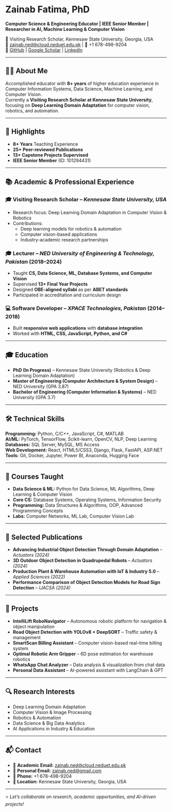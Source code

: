 # Zainab Fatima, PhD
**Computer Science & Engineering Educator | IEEE Senior Member | Researcher in AI, Machine Learning & Computer Vision**

📍 Visiting Research Scholar, Kennesaw State University, Georgia, USA  
📧 zainab.ned@cloud.neduet.edu.pk | 📱 +1 678-498-9204  
🔗 [GitHub](https://github.com/zainabfatima) | [Google Scholar](#) | [LinkedIn](#)

---

## 👩‍🎓 About Me
Accomplished educator with **8+ years** of higher education experience in Computer Information Systems, Data Science, Machine Learning, and Computer Vision.  
Currently a **Visiting Research Scholar at Kennesaw State University**, focusing on **Deep Learning Domain Adaptation** for computer vision, robotics, and automation.  

---

## 🏅 Highlights
- **8+ Years** Teaching Experience  
- **25+ Peer-reviewed Publications**  
- **13+ Capstone Projects Supervised**  
- **IEEE Senior Member** (ID: 101294431)  

---

## 📚 Academic & Professional Experience

### 🎓 Visiting Research Scholar – *Kennesaw State University, USA*
- Research focus: Deep Learning Domain Adaptation in Computer Vision & Robotics  
- Contributions:
  - Deep learning models for robotics & automation  
  - Computer vision-based applications  
  - Industry-academic research partnerships  

### 🎓 Lecturer – *NED University of Engineering & Technology, Pakistan* (2018–2024)
- Taught **CS, Data Science, ML, Database Systems, and Computer Vision**  
- Supervised **13+ Final Year Projects**  
- Designed **OBE-aligned syllabi** as per **ABET standards**  
- Participated in accreditation and curriculum design  

### 💻 Software Developer – *XPACE Technologies, Pakistan* (2014–2018)
- Built **responsive web applications** with **database integration**  
- Worked with **HTML, CSS, JavaScript, Python, and C#**  

---

## 🎓 Education
- **PhD (In Progress)** – Kennesaw State University (Robotics & Deep Learning Domain Adaptation)  
- **Master of Engineering (Computer Architecture & System Design)** – NED University (GPA 3.87)  
- **Bachelor of Engineering (Computer Information & Systems)** – NED University (GPA 3.7)  

---

## 🛠️ Technical Skills

**Programming:** Python, C/C++, JavaScript, C#, MATLAB  
**AI/ML:** PyTorch, TensorFlow, Scikit-learn, OpenCV, NLP, Deep Learning  
**Databases:** SQL Server, MySQL, MS Access  
**Web Development:** React, HTML5/CSS3, Django, Flask, FastAPI, ASP.NET  
**Tools:** Git, Docker, Jupyter, Power BI, Anaconda, Hugging Face  

---

## 📘 Courses Taught
- **Data Science & ML:** Python for Data Science, ML Algorithms, Deep Learning & Computer Vision  
- **Core CS:** Database Systems, Operating Systems, Information Security  
- **Programming:** Data Structures & Algorithms, OOP, Advanced Programming Concepts  
- **Labs:** Computer Networks, ML Lab, Computer Vision Lab  

---

## 📑 Selected Publications
- **Advancing Industrial Object Detection Through Domain Adaptation** – *Actuators (2024)*  
- **3D Outdoor Object Detection in Quadrupedal Robots** – *Actuators (2024)*  
- **Production Plant & Warehouse Automation with IoT & Industry 5.0** – *Applied Sciences (2022)*  
- **Performance Comparison of Object Detection Models for Road Sign Detection** – *IJACSA (2024)*  

---

## 🚀 Projects
- **IntelliLift RoboNavigator** – Autonomous robotic platform for navigation & object manipulation  
- **Road Object Detection with YOLOv8 + DeepSORT** – Traffic safety & management  
- **SmartScan Billing Assistant** – Computer vision-based real-time billing system  
- **Optimal Robotic Arm Gripper** – 6D pose estimation for warehouse robotics  
- **WhatsApp Chat Analyzer** – Data analysis & visualization from chat data  
- **Personal Data Assistant** – AI-powered assistant with LangChain & GPT  

---

## 🔍 Research Interests
- Deep Learning Domain Adaptation  
- Computer Vision & Image Processing  
- Robotics & Automation  
- Data Science & Big Data Analytics  
- AI Applications in Industry & Education  

---

## 📬 Contact
- 📧 **Academic Email:** zainab.ned@cloud.neduet.edu.pk  
- 📧 **Personal Email:** zainab.ned@gmail.com  
- 📱 **Phone:** +1 678-498-9204  
- 📍 **Location:** Kennesaw State University, Georgia, USA  

---

⭐ *Let’s collaborate on research, academic opportunities, and AI-driven projects!*  
